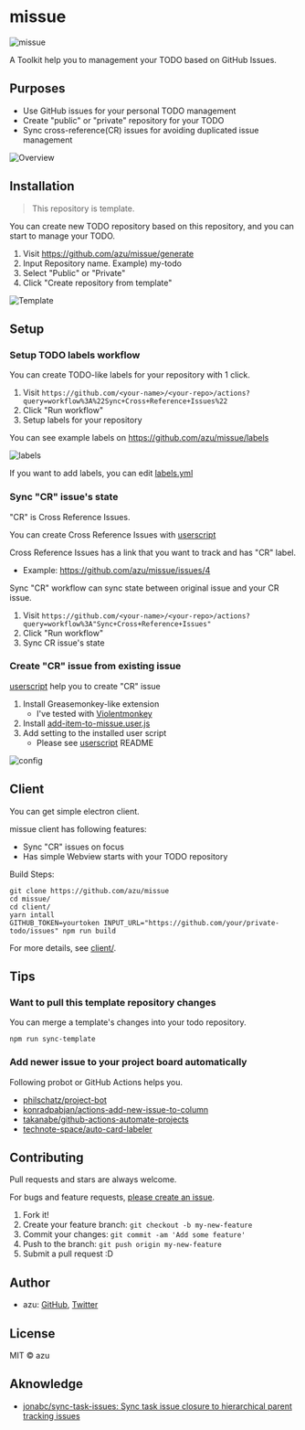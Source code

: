 # missue

![missue](docs/missue.png)

<!-- https://www.figma.com/file/ZfplT5xMVK1UeXJyYx0jG2/missue?node-id=0%3A1 -->

A Toolkit help you to management your TODO based on GitHub Issues.

## Purposes

- Use GitHub issues for your personal TODO management
- Create "public" or "private" repository for your TODO
- Sync cross-reference(CR) issues for avoiding duplicated issue management

![Overview](docs/missue-architecture.png)

## Installation

> This repository is template.

You can create new TODO repository based on this repository, and you can start to manage your TODO.

1. Visit <https://github.com/azu/missue/generate>
2. Input Repository name. Example) my-todo
3. Select "Public" or "Private"
4. Click "Create repository from template"

![Template](./docs/template.png)

## Setup

### Setup TODO labels workflow

You can create TODO-like labels for your repository with 1 click.

1. Visit `https://github.com/<your-name>/<your-repo>/actions?query=workflow%3A%22Sync+Cross+Reference+Issues%22`
2. Click "Run workflow"
3. Setup labels for your repository

You can see example labels on <https://github.com/azu/missue/labels>

![labels](./docs/labels.png)

If you want to add labels, you can edit [labels.yml](.github/labels.yml)

### Sync "CR" issue's state

"CR" is Cross Reference Issues.

You can create Cross Reference Issues with [userscript](userscript/)

Cross Reference Issues has a link that you want to track and has "CR" label.

- Example: https://github.com/azu/missue/issues/4

Sync "CR" workflow can sync state between original issue and your CR issue.

1. Visit `https://github.com/<your-name>/<your-repo>/actions?query=workflow%3A"Sync+Cross+Reference+Issues"`
2. Click "Run workflow"
3. Sync CR issue's state

### Create "CR" issue from existing issue

[userscript](userscript/) help you to create "CR" issue

1. Install Greasemonkey-like extension
    - I've tested with [Violentmonkey](https://violentmonkey.github.io/)
2. Install [add-item-to-missue.user.js](https://github.com/azu/missue/raw/master/userscript/greasemonkey/add-item-to-missue.user.js)
3. Add setting to the installed user script
    - Please see [userscript](userscript/) README

![config](docs/config.png)

## Client

You can get simple electron client.

missue client has following features:

- Sync "CR" issues on focus
- Has simple Webview starts with your TODO repository

Build Steps:

```
git clone https://github.com/azu/missue
cd missue/
cd client/
yarn intall
GITHUB_TOKEN=yourtoken INPUT_URL="https://github.com/your/private-todo/issues" npm run build
```

For more details, see [client/](client/).

## Tips

### Want to pull this template repository changes

You can merge a template's changes into your todo repository.

```
npm run sync-template
```

### Add newer issue to your project board automatically

Following probot or GitHub Actions helps you.

- [philschatz/project-bot](https://github.com/philschatz/project-bot)
- [konradpabjan/actions-add-new-issue-to-column](https://github.com/konradpabjan/actions-add-new-issue-to-column)
- [takanabe/github-actions-automate-projects️](https://github.com/takanabe/github-actions-automate-projects)
- [technote-space/auto-card-labeler](https://github.com/technote-space/auto-card-labeler)

## Contributing

Pull requests and stars are always welcome.

For bugs and feature requests, [please create an issue](https://github.com/azu/missue/issues).

1. Fork it!
2. Create your feature branch: `git checkout -b my-new-feature`
3. Commit your changes: `git commit -am 'Add some feature'`
4. Push to the branch: `git push origin my-new-feature`
5. Submit a pull request :D

## Author

- azu: [GitHub](https://github.com/azu), [Twitter](https://twitter.com/azu_re)

## License

MIT © azu

## Aknowledge

- [jonabc/sync-task-issues: Sync task issue closure to hierarchical parent tracking issues](https://github.com/jonabc/sync-task-issues)
